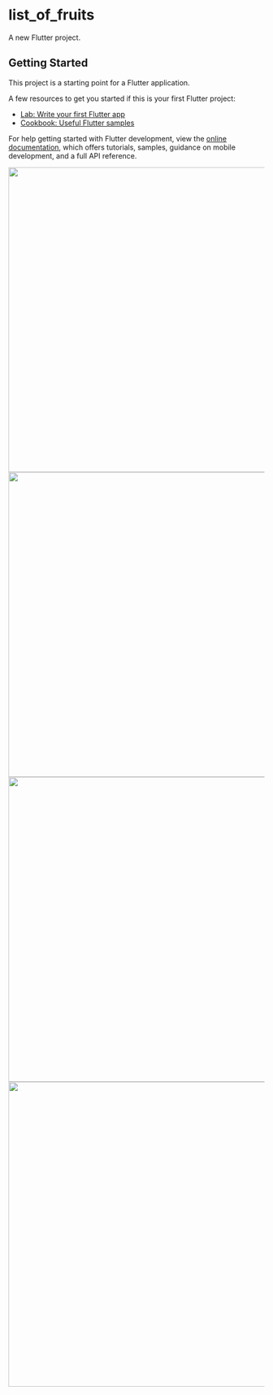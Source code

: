 # list_of_fruits

A new Flutter project.

## Getting Started

This project is a starting point for a Flutter application.

A few resources to get you started if this is your first Flutter project:

- [Lab: Write your first Flutter app](https://docs.flutter.dev/get-started/codelab)
- [Cookbook: Useful Flutter samples](https://docs.flutter.dev/cookbook)

For help getting started with Flutter development, view the
[online documentation](https://docs.flutter.dev/), which offers tutorials,
samples, guidance on mobile development, and a full API reference.



<p>
  <img src = "https://github.com/AishwaryaBaisane/list_of_fruits/assets/149373597/95890b97-59e0-4f39-9178-1936b72538a9" height = 600>
  <img src = "https://github.com/AishwaryaBaisane/rich_text/assets/149373597/c3d3b702-76aa-41cd-b441-6b21d88e5e02 " height = 600>
  <img src = "https://github.com/AishwaryaBaisane/textrich1/assets/149373597/538b0ccc-1852-4896-97eb-f4ff05a76c6e" height = 600>
  <img src = "https://github.com/AishwaryaBaisane/red_and_white/assets/149373597/ad64057e-7820-4943-bfe5-271f4e80cf99" height =600>
  
</p>
